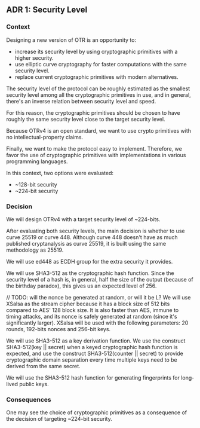 ## ADR 1: Security Level

### Context

Designing a new version of OTR is an opportunity to:

- increase its security level by using cryptographic primitives with a higher
security.
- use elliptic curve cryptography for faster computations with the same
security level.
- replace current cryptographic primitives with modern alternatives.

The security level of the protocol can be roughly estimated as the smallest
security level among all the cryptographic primitives in use, and in general,
there's an inverse relation between security level and speed.

For this reason, the cryptographic primitives should be chosen to have roughly
the same security level close to the target security level.

Because OTRv4 is an open standard, we want to use crypto primitives with no
intellectual-property claims.

Finally, we want to make the protocol easy to implement. Therefore, we favor
the use of cryptographic primitives with implementations in various programming
languages.

In this context, two options were evaluated:

- ~128-bit security
- ~224-bit security

### Decision

We will design OTRv4 with a target security level of ~224-bits.

After evaluating both security levels, the main decision is whether to use curve
25519 or curve 448. Although curve 448 doesn't have as much published
cryptanalysis as curve 25519, it is built using the same methodology as 25519.

We will use ed448 as ECDH group for the extra security it provides.

We will use SHA3-512 as the cryptographic hash function. Since the security
level of a hash is, in general, half the size of the output (because of the
birthday paradox), this gives us an expected level of 256.

// TODO: will the nonce be generated at random, or will it be L?
We will use XSalsa as the stream cipher because it has a block size of 512 bits
compared to AES' 128 block size. It is also faster than AES, immune to
timing attacks, and its nonce is safely generated at random (since it's
significantly larger). XSalsa will be used with the following parameters: 20
rounds, 192-bits nonces and 256-bit keys.

We will use SHA3-512 as a key derivation function. We use the construct
SHA3-512(key || secret) when a keyed cryptographic hash function is expected,
and use the construct SHA3-512(counter || secret) to provide cryptographic
domain separation every time multiple keys need to be derived from the same
secret.

We will use the SHA3-512 hash function for generating fingerprints for
long-lived public keys.

### Consequences

One may see the choice of cryptographic primitives as a consequence of the
decision of targeting ~224-bit security.
